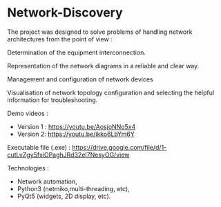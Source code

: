 # Network-Discovery

The project was designed to solve problems of handling network architectures from the point of view :

Determination of the equipment interconnection.

Representation of the network diagrams in a reliable and clear way.

Management and configuration of network devices

Visualisation of network topology configuration and selecting the helpful information for troubleshooting.

Demo videos :  

- Version 1 : https://youtu.be/AosjoNNo5x4 
- Version 2: https://youtu.be/ikko6LbYm6Y

Executable file (.exe) : https://drive.google.com/file/d/1-cutLvZgy5fxiOPaghJRd32eI7NesyOG/view

Technologies :  
- Network automation,
- Python3 (netmiko,multi-threading, etc),
- PyQt5 (widgets, 2D display, etc).
